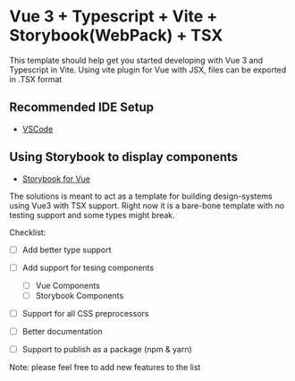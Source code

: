 # Vue 3 + Typescript + Vite + Storybook(WebPack) + TSX

This template should help get you started developing with Vue 3 and Typescript in Vite. Using vite plugin for Vue with JSX, files can be exported in .TSX format

## Recommended IDE Setup

- [VSCode](https://code.visualstudio.com/)

## Using Storybook to display components

- [Storybook for Vue](https://storybook.js.org/docs/vue/get-started/introduction)

The solutions is meant to act as a template for building design-systems using Vue3 with TSX support.
Right now it is a bare-bone template with no testing support and some types might break.

Checklist:
-[ ] Add better type support
-[ ] Add support for tesing components
  -[ ] Vue Components
  -[ ] Storybook Components
-[ ] Support for all CSS preprocessors
-[ ] Better documentation
-[ ] Support to publish as a package (npm & yarn)


Note: please feel free to add new features to the list
